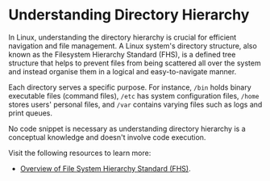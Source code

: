 # Understanding Directory Hierarchy 

In Linux, understanding the directory hierarchy is crucial for efficient navigation and file management. A Linux system's directory structure, also known as the Filesystem Hierarchy Standard (FHS), is a defined tree structure that helps to prevent files from being scattered all over the system and instead organise them in a logical and easy-to-navigate manner. 

Each directory serves a specific purpose. For instance, `/bin` holds binary executable files (command files), `/etc` has system configuration files, `/home` stores users' personal files, and `/var` contains varying files such as logs and print queues.

No code snippet is necessary as understanding directory hierarchy is a conceptual knowledge and doesn't involve code execution.

Visit the following resources to learn more:

 - [Overview of File System Hierarchy Standard (FHS)](https://access.redhat.com/documentation/ru-ru/red_hat_enterprise_linux/4/html/reference_guide/s1-filesystem-fhs#s3-filesystem-usr).
